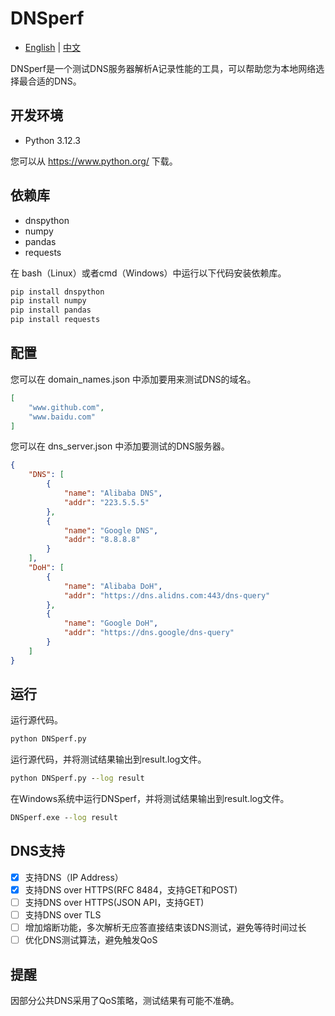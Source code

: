 # DNSperf
- [English](README.md) | [中文](README_ZH.md)  

DNSperf是一个测试DNS服务器解析A记录性能的工具，可以帮助您为本地网络选择最合适的DNS。

## 开发环境
- Python 3.12.3  

您可以从 https://www.python.org/ 下载。

## 依赖库
- dnspython
- numpy
- pandas
- requests

在 bash（Linux）或者cmd（Windows）中运行以下代码安装依赖库。
```cmd
pip install dnspython
pip install numpy
pip install pandas
pip install requests
```

## 配置
您可以在 domain_names.json 中添加要用来测试DNS的域名。
```json
[
    "www.github.com",
    "www.baidu.com"
]
```
您可以在 dns_server.json 中添加要测试的DNS服务器。
```json
{
    "DNS": [
        {
            "name": "Alibaba DNS",
            "addr": "223.5.5.5"
        },
        {
            "name": "Google DNS",
            "addr": "8.8.8.8"
        }
    ],
    "DoH": [
        {
            "name": "Alibaba DoH",
            "addr": "https://dns.alidns.com:443/dns-query"
        },
        {
            "name": "Google DoH",
            "addr": "https://dns.google/dns-query"
        }
    ]
}
```

## 运行
运行源代码。
```cmd
python DNSperf.py
```
运行源代码，并将测试结果输出到result.log文件。
```cmd
python DNSperf.py --log result
```
在Windows系统中运行DNSperf，并将测试结果输出到result.log文件。
```cmd
DNSperf.exe --log result
```

## DNS支持
- [x] 支持DNS（IP Address）
- [x] 支持DNS over HTTPS(RFC 8484，支持GET和POST)
- [ ] 支持DNS over HTTPS(JSON API，支持GET)
- [ ] 支持DNS over TLS
- [ ] 增加熔断功能，多次解析无应答直接结束该DNS测试，避免等待时间过长
- [ ] 优化DNS测试算法，避免触发QoS

## 提醒
因部分公共DNS采用了QoS策略，测试结果有可能不准确。
